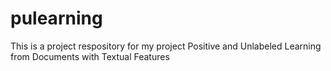 # pulearning
This is a project respository for my project Positive and Unlabeled Learning from Documents with Textual Features
